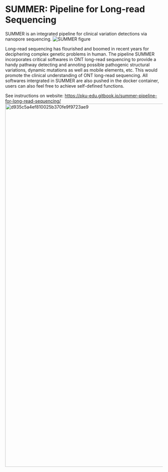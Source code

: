 # SUMMER: Pipeline for Long-read Sequencing
SUMMER is an integrated pipeline for clinical variation detections via nanopore sequencing.
![SUMMER figure](https://github.com/HongyuanChu/summer/assets/158466423/ff242470-a79d-45c4-a264-8ce6361144bb)

Long-read sequencing has flourished and boomed in recent years for deciphering complex genetic problems in human. The pipeline SUMMER incorporates critical softwares in ONT long-read sequencing to provide a handy pathway detecting and annoting possible pathogenic structural variations, dynamic mutations as well as mobile elements, etc. This would promote the clinical understanding of ONT long-read sequencing.
All softwares intergrated in SUMMER are also pushed in the docker container, users can also feel free to achieve self-defined functions.

See instructions on website: https://pku-edu.gitbook.io/summer-pipeline-for-long-read-sequencing/
<img width="1161" alt="d935c5a4ef810025b370fe9f9723ae9" src="https://github.com/HongyuanChu/summer/assets/158466423/12cdd070-8cae-46cb-b4fc-80a9ef2b0fa2">
